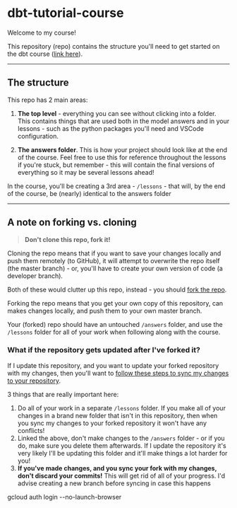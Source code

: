 # dbt-tutorial-course

Welcome to my course!

This repository (repo) contains the structure you'll need to get started on the dbt course ([link here](https://www.udemy.com/course/mastering-dbt-data-build-tool-bootcamp/?referralCode=FFF494163B7B9E5E846F)).

---

## The structure

This repo has 2 main areas:

1. **The top level** - everything you can see without clicking into a folder. This contains things that are used both in the model answers and in your lessons - such as the python packages you'll need and VSCode configuration.

2. **The answers folder**. This is how your project should look like at the end of the course. Feel free to use this for reference throughout the lessons if you're stuck, but remember - this will contain the final versions of everything so it may be several lessons ahead!

In the course, you'll be creating a 3rd area - `/lessons` - that will, by the end of the course, be (nearly) identical to the answers folder

---

## A note on forking vs. cloning

> **Don't clone this repo, fork it!**

Cloning the repo means that if you want to save your changes locally and push them remotely (to GitHub), it will attempt to overwrite the repo itself (the master branch) - or, you'll have to create your own version of code (a developer branch).

Both of these would clutter up this repo, instead - you should [fork the repo](https://docs.github.com/en/get-started/quickstart/fork-a-repo).

Forking the repo means that you get your own copy of this repository, can makes changes locally, and push them to your own master branch.

Your (forked) repo should have an untouched `/answers` folder, and use the `/lessons` folder for all of your work when following along with the course.

### What if the repository gets updated after I've forked it?

If I update this repository, and you want to update your forked repository with my changes, then you'll want to [follow these steps to sync my changes to your repository](https://docs.github.com/en/pull-requests/collaborating-with-pull-requests/working-with-forks/syncing-a-fork).

3 things that are really important here:

1. Do all of your work in a separate `/lessons` folder. If you make all of your changes in a brand new folder that isn't in this repository, then when you sync my changes to your forked repository it won't have any conflicts!
2. Linked the above, don't make changes to the `/answers` folder - or if you do, make sure you delete them afterwards. If I update the repository it's very likely I'll be updating this folder and it'll make things a lot harder for you!
3. **If you've made changes, and you sync your fork with my changes, don't discard your commits!** This will get rid of all of your progress. I'd advise creating a new branch before syncing in case this happens

gcloud auth login --no-launch-browser

